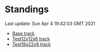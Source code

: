 # Standings

Last update: Sun Apr  4 19:42:03 GMT 2021

* [Base track](comps/Base/2021-04-04/standings.md)
* [Test12x12x6 track](comps/Test12x12x6/2021-04-04/standings.md)
* [Test18x22x9 track](comps/Test18x22x9/2021-04-04/standings.md)
